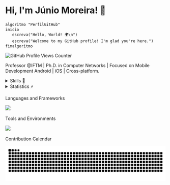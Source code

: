 # Hi, I'm Júnio Moreira! 👋

```text
algoritmo "PerfilGitHub"
inicio
   escreva("Hello, World! 🌍\n")
   escreva("Welcome to my GitHub profile! I'm glad you're here.")
fimalgoritmo
```
<!---```kotlin
fun main() {
    println("Hello, World! 🌍 ")
    println("Welcome to my GitHub profile! I'm glad you're here.")
} -->

<!--- <sup>Hello, World! 🌍  
Welcome to my GitHub profile! I'm glad you're here.</sup> -->

![GitHub Profile Views Counter](https://komarev.com/ghpvc/?username=Junio-Moreira&color=blue)

Professor @IFTM | Ph.D. in Computer Networks | Focused on Mobile Development Android | iOS | Cross-platform.


<details>
<summary>Skills 🚀</summary>

_Here is a list of various technologies I have encountered; however, this does not imply any specific level of knowledge, proficiency, or availability._

I am an **EBTT Professor** at the **Federal Institute of Triângulo Mineiro** in Patrocínio (IFTM-Patrocínio) and a researcher at the **Computer Network Laboratory**. 

I earned my **B.Sc.** in Information Systems from the **Pontifical Catholic University of Minas Gerais** in **2006**, my **M.Sc.** in Systems Engineering from the **Federal University of Lavras** in **2013**, and my **Ph.D.** from the **Institute of Engineering at the Federal University of Uberlândia (UFU)** in **2021**.

My research interests include:
- **5G networks**
- **Network security**
- **Mobile development**, particularly in:
  - Android
  - iOS
  - Cross-platform development

</details>

<details>
  <summary>Statistics ⚡</summary>
  
  <a href="#">![Github stats](https://github-readme-stats.vercel.app/api?username=Junio-Moreira&theme=blueberry&count_private=true&hide_border=true&line_height=20)</a>
  <a href="#">![Top Langs](https://github-readme-stats.vercel.app/api/top-langs/?username=Junio-Moreira&layout=compact&theme=blueberry&count_private=true&hide_border=true)</a>
</details>

Languages and Frameworks

<p align="left">
  <a href="https://skillicons.dev">
    <img src="https://skillicons.dev/icons?i=kotlin,dart,python,java,nodejs,mysql" />
  </a>
</p>

Tools and Environments

<p align="left">
  <a href="https://skillicons.dev">
    <img src="https://skillicons.dev/icons?i=androidstudio,idea,vscode,docker,matlab,firebase" />
  </a>
</p>

Contribution Calendar

<picture>
  <source media="(prefers-color-scheme: dark)" srcset="https://raw.githubusercontent.com/Junio-Moreira/Junio-Moreira/refs/heads/snk/github-contribution-grid-snake-dark.svg">
  <source media="(prefers-color-scheme: light)" srcset="https://raw.githubusercontent.com/Junio-Moreira/Junio-Moreira/refs/heads/snk/github-contribution-grid-snake.svg">
  <img alt="github contribution grid snake animation" src="https://raw.githubusercontent.com/Junio-Moreira/Junio-Moreira/refs/heads/snk/github-contribution-grid-snake.svg">
</picture>

<!---
Junio-Moreira/Junio-Moreira is a ✨ special ✨ repository because its `README.md` (this file) appears on your GitHub profile.
You can click the Preview link to take a look at your changes.
- 👋 Hi, I’m @Junio-Moreira
- 👀 I’m interested in ...
- 🌱 I’m currently learning ...
- 💞️ I’m looking to collaborate on ...
- 📫 How to reach me ...
- 😄 Pronouns: ...
- ⚡ Fun fact: ...

 <!--- [![Top Langs](https://github-readme-stats.vercel.app/api/top-langs/?username=Junio-Moreira&langs_count=8&layout=donut&hide=html,css,fluent,scss,stylus&theme=transparent)](https://github.com/anuraghazra/github-readme-stats)

![GitHub Snake Light](https://github.com/Junio-Moreira/Junio-Moreira/blob/output/github-contribution-grid-snake.svg#gh-light-mode-only)
![GitHub Snake Dark](https://github.com/Junio-Moreira/Junio-Moreira/blob/output/github-contribution-grid-snake-dark.svg#gh-dark-mode-only)
--->
